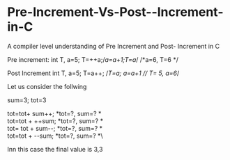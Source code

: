 # Pre-Increment-Vs-Post--Increment-in-C
A compiler level understanding of Pre Increment and Post- Increment in C


Pre increment:
int T, a=5;
T=++a;/*a=a+1;T=a*/ /*a=6, T=6 */

Post Increment
int T, a=5;
T=a++; /*T=a; a=a+1 *//* T= 5, a=6*/



Let us consider the follwing 

sum=3; tot=3

tot=tot+ sum++;    \*tot=?, sum=? *\
tot=tot + ++sum;   \*tot=?, sum=? *\
tot= tot + sum--;  \*tot=?, sum=? *\
tot=tot + --sum;   \*tot=?, sum=? *\

Inn this case the final value is 3,3 


